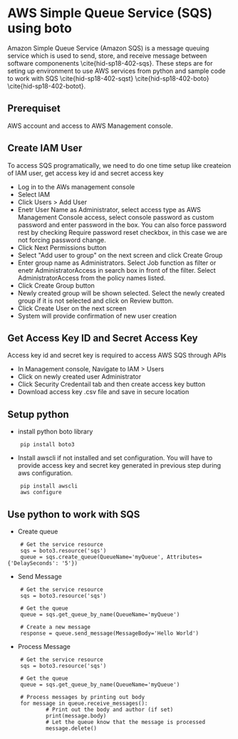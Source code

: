 # AWS Simple Queue Service (SQS) using boto
Amazon Simple Queue Service (Amazon SQS) is a message queuing service which is used to send, store, and receive message between software componenents \cite{hid-sp18-402-sqs}. These steps are for seting up environment to use AWS services from python and sample code to work with SQS \cite{hid-sp18-402-sqst} \cite{hid-sp18-402-boto} \cite{hid-sp18-402-botot}.

## Prerequiset
AWS account and access to AWS Management console.

## Create IAM User
To access SQS programatically, we need to do one time setup like createion of IAM user,
get access key id and secret access key
* Log in to the AWs management console
* Select IAM
* Click Users > Add User
* Enetr User Name as Administrator, select access type as AWS Management Console access, select console password
as custom password and enter password in the box. You can also force password rest by checking Require password reset checkbox, in this 
case we are not forcing password change.
* Click Next Permissions button
* Select "Add user to group" on the next screen and click Create Group
* Enter group name as Administrators. Select Job function as filter or enetr AdministratorAccess in search box in front of the filter.
Select AdministratorAccess from the policy names listed.
* Click Create Group button
* Newly created group will be shown selected. Select the newly created group if it is not selected and click on Review button.
* Click Create User on the next screen
* System will provide confirmation of new user creation

## Get Access Key ID and Secret Access Key
Access key id and secret key is required to access AWS SQS through APIs
* In Management console, Navigate to IAM > Users
* Click on newly created user Administrator
* Click Security Credentail tab and then create access key button
* Download access key .csv file and save in secure location

## Setup python
* install python boto library
```
	pip install boto3
``` 
* Install awscli if not installed and set configuration. You will have to provide 
access key and secret key generated in previous step during aws configuration.
```
	pip install awscli
	aws configure
``` 
## Use python to work with SQS
* Create queue
```
	# Get the service resource
	sqs = boto3.resource('sqs')
	queue = sqs.create_queue(QueueName='myQueue', Attributes={'DelaySeconds': '5'})

``` 
* Send Message
```
	# Get the service resource
	sqs = boto3.resource('sqs')

	# Get the queue
	queue = sqs.get_queue_by_name(QueueName='myQueue')

	# Create a new message	
	response = queue.send_message(MessageBody='Hello World')
```
* Process Message
```
	# Get the service resource
	sqs = boto3.resource('sqs')

	# Get the queue
	queue = sqs.get_queue_by_name(QueueName='myQueue')

	# Process messages by printing out body
	for message in queue.receive_messages():
    		# Print out the body and author (if set)
    		print(message.body)
    		# Let the queue know that the message is processed
    		message.delete()
```

